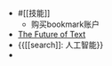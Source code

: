 - #[[技能]]
    - 购买bookmark账户
- [The Future of Text](https://thefutureoftext.org/)
- {{[[search]]: 人工智能}}
- 
